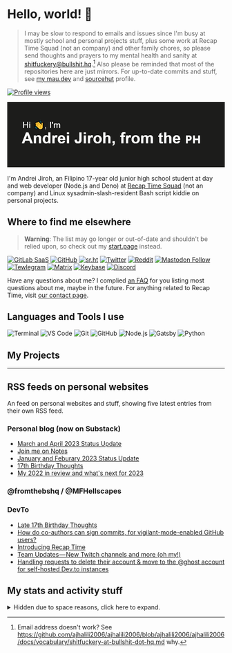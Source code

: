 # Hello, world! 👋

> I may be slow to respond to emails and issues since I'm busy at mostly school and personal projects stuff, plus some work at Recap Time Squad (not an company)
> and other family chores, so please send thoughts and prayers to my mental health and sanity at <shitfuckery@bullshit.hq>.[^1] Also please be reminded that most of the repositories here are just
> mirrors. For up-to-date commits and stuff, see [my mau.dev](https://mau.dev/ajhalili2006) and [sourcehut](https://sr.ht/~ajhalili2006) profile.

[![Profile views](https://gpvc.arturio.dev/AJHalili2006)](https://github.com/arturssmirnovs/github-profile-views-counter?ref=ajhalili2006-readme-profile)

![README Banner](./static/readme-banner-2022.png)

I'm Andrei Jiroh, an Filipino 17-year old junior high school student at day and web developer (Node.js and Deno) at
[Recap Time Squad](https://gitlab.com/RecapTime) (not an company) and Linux sysadmin-slash-resident Bash script kiddie on personal projects.

## Where to find me elsewhere

> **Warning**: The list may go longer or out-of-date and shouldn't be relied upon, so check out my [start.page](https://ajhalili2006.start.page) instead.

[![GitLab SaaS](https://img.shields.io/badge/GitLab-6E49CB?&style=for-the-badge&logo=gitlab&logoColor=white&label=%40ajhalili2006%40gitlab.com)](https://gitlab.com/ajhalili2006)
[![GitHub](https://img.shields.io/github/followers/ajhalili2006?label=%40ajhalili2006%40github.com&logo=github&style=for-the-badge)](https://github.com/ajhalili2006)
[![sr.ht](https://img.shields.io/badge/sr.ht-~ajhalili2006-black?style=for-the-badge)](https://sr.ht/~ajhalili2006)
[![Twitter](https://img.shields.io/twitter/follow/ajhalili2006?color=blue&label=%40Kuys_Potpot%40twitter.com&logo=twitter&style=for-the-badge)](https://twitter.com/ajhalili2006)
[![Reddit](https://img.shields.io/reddit/user-karma/combined/andreihalili?label=andreihalili&logo=reddit&style=for-the-badge)](https://reddit.com/andreihalili)
[![Mastodon Follow](https://img.shields.io/mastodon/follow/108807402634952369?color=blue&domain=https%3A%2F%2Ftilde.zone&label=%40ajhalili2006%40tilde.zone&logo=mastodon&style=for-the-badge)](https://tilde.zone/@ajhalili2006)
[![Tewlegram](https://img.shields.io/badge/Telegram-grey?&style=for-the-badge&logo=telegram&logoColor=white)](https://telegram.dog/ajhalili2006)
[![Matrix](https://img.shields.io/badge/%40ajhalili2006:envs.net-black?&style=for-the-badge&logo=matrix&logoColor=white)](https://matrix.to/#/@ajhalili2006:envs.net)
[![Keybase](https://img.shields.io/badge/ajhalili2006-grey?&style=for-the-badge&logo=keybase&logoColor=white)](https://keybase.io/ajhalili2006)
[![Discord](https://img.shields.io/badge/Discord-5539cc?&style=for-the-badge&logo=discord&logoColor=white)](https://discord.gg/kf5nz4X)

Have any questions about me? I complied [an FAQ](https://ajhalili2006.page.link/personal-faq) for you listing most questions about me,
maybe in the future. For anything related to Recap Time, visit [our contact page](https://recaptime.eu.org/contact).

## Languages and Tools I use

![Terminal](https://img.shields.io/badge/Terminal-4D4D4D?&style=for-the-badge&logo=windowsterminal)
![VS Code](https://img.shields.io/badge/Visual_Studio_Code-007ACC?&style=for-the-badge&logo=visualstudiocode)
![Git](https://img.shields.io/badge/Git-F05032?&style=for-the-badge&logoColor=white&logo=git)
![GitHub](https://img.shields.io/badge/GitHub-181717?&style=for-the-badge&logo=github)
![Node.js](https://img.shields.io/badge/Node.js-339933?&style=for-the-badge&logo=node.js&logoColor=white)
![Gatsby](https://img.shields.io/badge/Gatsby-663399?&style=for-the-badge&logo=gatsby)
![Python](https://img.shields.io/badge/Python-3776AB?&style=for-the-badge&logoColor=white&logo=python)

## My Projects

---

## RSS feeds on personal websites

An feed on personal websites and stuff, showing five latest entries from their own RSS feed.

### Personal blog (now on Substack)

<!-- SUBSTACK:START -->
- [March and April 2023 Status Update](https://ajhalili2006.substack.com/p/status-update-2023-04)
- [Join me on Notes](https://ajhalili2006.substack.com/p/notes)
- [January and Feburary 2023 Status Update](https://ajhalili2006.substack.com/p/status-update-2023-02)
- [17th Birthday Thoughts](https://ajhalili2006.substack.com/p/birthday-thoughts-2023)
- [My 2022 in review and what&#39;s next for 2023](https://ajhalili2006.substack.com/p/2022-in-review)
<!-- SUBSTACK:END -->

### @fromthebshq / @MFHellscapes

<!-- FROMTHEBSHQ:START -->
<!-- FROMTHEBSHQ:END -->

### DevTo

<!-- DEVTO:START -->
- [Late 17th Birthday Thoughts](https://dev.to/ajhalili2006/late-17th-birthday-thoughts-2pgn)
- [How do co-authors can sign commits, for vigilant-mode-enabled GitHub users?](https://dev.to/thepinsteam/how-do-co-authors-can-sign-commits-for-vigilant-mode-enabled-github-users-52h2)
- [Introducing Recap Time](https://dev.to/recaptime-dev/introducing-recap-time-4acb)
- [Team Updates — New Twitch channels and more &lpar;oh my!&rpar;](https://dev.to/thepinsteam/team-updates-new-twitch-channels-and-more-oh-my-bc6)
- [Handling requests to delete their account &amp; move to the @ghost account for self-hosted Dev.to instances](https://dev.to/thepinsteam/handling-requests-to-delete-their-account-move-to-the-ghost-account-for-self-hosted-dev-to-instances-5hd9)
<!-- DEVTO:END -->

## My stats and activity stuff

<details>

 <summary>Hidden due to space reasons, click here to expand.</summary>

### LIfetime GH Activity

[![Andrei Jiroh's stats](https://gh-readme-stats-thepinsteam.vercel.app/api?username=ajhalili2006&count_private=true&include_all_commits=true)](https://github.com/anuraghazra/github-readme-stats)

### Speedrun Streak Stats

![Spreedrun Streaks](https://github-readme-streak-stats.herokuapp.com/?user=ajhalili2006&theme=dark)

### Activity Achivements

![Achivements](https://github-profile-trophy.vercel.app/?username=ajhalili2006)

### Top Languages Used

Stats are generated from my personal repos and may not reflect real usage.

[![Top Langs](https://gh-readme-stats-thepinsteam.vercel.app/api/top-langs/?username=ajhalili2006&layout=compact)](https://github.com/anuraghazra/github-readme-stats)


### Latest GitHub Activity

Recent GitHub activity pulled through an CI in an nutshell

<!--START_SECTION:activity-->
1. 🗣 Commented on [#25747](https://github.com/keybase/client/issues/25747) in [keybase/client](https://github.com/keybase/client)
2. 🎉 Merged PR [#5](https://github.com/lorebooks-wiki/homepage/pull/5) in [lorebooks-wiki/homepage](https://github.com/lorebooks-wiki/homepage)
3. ❗️ Closed issue [#2](https://github.com/RecapTime/infra-monitoring/issues/2) in [RecapTime/infra-monitoring](https://github.com/RecapTime/infra-monitoring)
4. 🗣 Commented on [#2](https://github.com/RecapTime/infra-monitoring/issues/2) in [RecapTime/infra-monitoring](https://github.com/RecapTime/infra-monitoring)
5. 🗣 Commented on [#3](https://github.com/awesome-neurodiversity/awesome-neurodiversity/issues/3) in [awesome-neurodiversity/awesome-neurodiversity](https://github.com/awesome-neurodiversity/awesome-neurodiversity)
<!--END_SECTION:activity-->


### Screen Time as an Dev

I'm usually do coding whenever my other self (aka my mind) wants to, or if during the school year, probably on my free time. May not up-to-date as
Gitpod and GitHub Codespaces don't preserve `/home` directories on workspace restarts. Wakatime stats include my coding activity data since April 13, 2021.

[![Wakatime Stuff](https://gh-readme-stats-thepinsteam.vercel.app/api/wakatime?username=ajhalili2006)](https://wakatime.com/ajhalili2006)

</details>

[^1]: Email address doesn't work? See <https://github.com/ajhalili2006/ajhalili2006/blob/ajhalili2006/ajhalili2006/docs/vocabulary/shitfuckery-at-bullshit-dot-hq.md> why.
